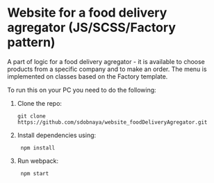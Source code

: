 # Website for a food delivery agregator (JS/SCSS/Factory pattern)

A part of logic for a food delivery agregator - it is available to choose products from a specific company and to make an order. The menu is implemented on classes based on the Factory template.

To run this on your PC you need to do the following:

1.  Clone the repo:

        git clone https://github.com/sdobnaya/website_foodDeliveryAgregator.git

2.  Install dependencies using:

       ```
        npm install
       ```

3.  Run webpack:

       ```
        npm start
       ```
       
